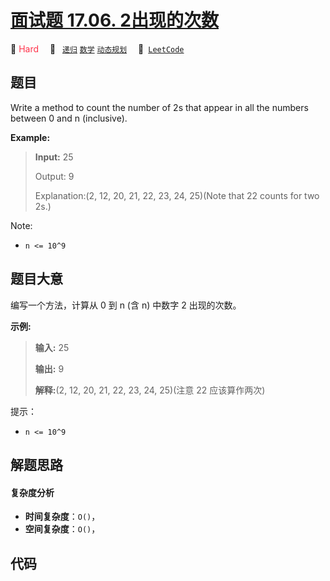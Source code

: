 # [面试题 17.06. 2出现的次数](https://leetcode.cn/problems/number-of-2s-in-range-lcci)

🔴 <font color=#ff334b>Hard</font>&emsp; 🔖&ensp; [`递归`](/tag/recursion.md) [`数学`](/tag/math.md) [`动态规划`](/tag/dynamic-programming.md)&emsp; 🔗&ensp;[`LeetCode`](https://leetcode.cn/problems/number-of-2s-in-range-lcci)

## 题目

Write a method to count the number of 2s that appear in all the numbers
between 0 and n (inclusive).

**Example:**

> 
> 
> 
> 
> 
> **Input:** 25
> 
> Output: 9
> 
> Explanation:(2, 12, 20, 21, 22, 23, 24, 25)(Note that 22 counts for two 2s.)

Note:

  * `n <= 10^9`


## 题目大意

编写一个方法，计算从 0 到 n (含 n) 中数字 2 出现的次数。

**示例:**

> 
> 
> 
> 
> 
> **输入:** 25
> 
> **输出:** 9
> 
> **解释:**(2, 12, 20, 21, 22, 23, 24, 25)(注意 22 应该算作两次)

提示：

  * `n <= 10^9`


## 解题思路

#### 复杂度分析

- **时间复杂度**：`O()`，
- **空间复杂度**：`O()`，

## 代码

```javascript

```